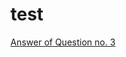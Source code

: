 # test
[Answer of Question no. 3](https://docs.google.com/document/d/18MxY1xp2AYV_6dlfxSRP_H5oPsRE31sW6grWCv0LJcE/edit?usp=sharing)
